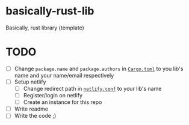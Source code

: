 # basically-rust-lib

Basically, rust library (template)

# TODO

- [ ] Change `package.name` and `package.authors` in [`Cargo.toml`](./Cargo.toml) to you lib's name and your name/email respectively 
- [ ] Setup netlify
  - [ ] Change redirect path in [`netlify.conf`](./netlify.toml) to your lib's name
  - [ ] Register/login on netlify
  - [ ] Create an instance for this repo    
- [ ] Write readme
- [ ] Write the code ;)
